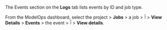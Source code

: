 The Events section on the **Logs** tab lists events by ID and job type.

From the ModelOps dashboard, select the project > **Jobs** > a job > ![Kebab menu.](Images/kbt1547502809538.png) > **View Details** > **Events** > the event > ![Kebab menu.](Images/kbt1547502809538.png) > **View details**.

